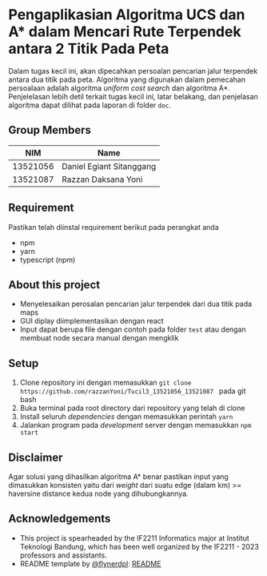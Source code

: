 # Pengaplikasian Algoritma UCS dan A* dalam Mencari Rute Terpendek antara 2 Titik Pada Peta

Dalam tugas kecil ini, akan dipecahkan persoalan pencarian jalur terpendek antara dua titik pada peta. Algoritma yang digunakan dalam pemecahan persoalaan adalah algoritma *uniform cost search* dan algoritma A*. Penjelelasan lebih detil terkait tugas kecil ini, latar belakang, dan penjelasan algoritma dapat dilihat pada laporan di folder `doc`. 

## Group Members

| NIM      | Name                     |
| -------- | ------------------------ |
| 13521056 | Daniel Egiant Sitanggang |
| 13521087 | Razzan Daksana Yoni      |

## Requirement
Pastikan telah diinstal requirement berikut pada perangkat anda
- npm
- yarn 
- typescript (npm)

## About this project

- Menyelesaikan perosalan pencarian jalur terpendek dari dua titik pada maps
- GUI diplay diimplementasikan dengan react
- Input dapat berupa file dengan contoh pada folder `test` atau dengan membuat node secara manual dengan mengklik 

## Setup

1. Clone repository ini dengan memasukkan 
   ```git clone https://github.com/razzanYoni/Tucil3_13521056_13521087 ```  pada git bash
2. Buka terminal pada root directory dari repository yang telah di clone
3. Install seluruh *dependencies* dengan memasukkan perintah ```yarn```
4. Jalankan program pada *development* server dengan memasukkan ```npm start```

##  Disclaimer 
Agar solusi yang dihasilkan algoritma A* benar pastikan input yang dimasukkan konsisten yaitu dari *weight* dari suatu edge (dalam km) >= haversine distance kedua node yang dihubungkannya.

## Acknowledgements

- This project is spearheaded by the IF2211 Informatics major at Institut Teknologi Bandung, which has been well organized by the IF2211 - 2023 professors and assistants.
- README template by [@flynerdpl](https://www.flynerd.pl/): [README](https://github.com/ritaly/README-cheatsheet)
